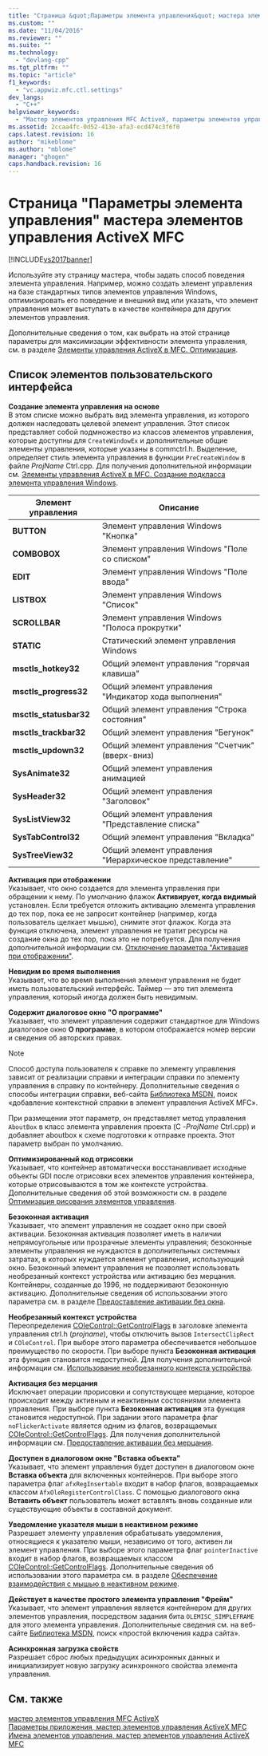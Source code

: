 ```yaml
---
title: "Страница &quot;Параметры элемента управления&quot; мастера элементов управления ActiveX MFC | Microsoft Docs"
ms.custom: ""
ms.date: "11/04/2016"
ms.reviewer: ""
ms.suite: ""
ms.technology: 
  - "devlang-cpp"
ms.tgt_pltfrm: ""
ms.topic: "article"
f1_keywords: 
  - "vc.appwiz.mfc.ctl.settings"
dev_langs: 
  - "C++"
helpviewer_keywords: 
  - "Мастер элементов управления MFC ActiveX, параметры элементов управления"
ms.assetid: 2ccaa4fc-0d52-413e-afa3-ecd474c3f6f0
caps.latest.revision: 16
author: "mikeblome"
ms.author: "mblome"
manager: "ghogen"
caps.handback.revision: 16
---
```

# Страница &quot;Параметры элемента управления&quot; мастера элементов управления ActiveX MFC
[!INCLUDE[vs2017banner](../../assembler/inline/includes/vs2017banner.md)]

Используйте эту страницу мастера, чтобы задать способ поведения элемента управления.  Например, можно создать элемент управления на базе стандартных типов элементов управления Windows, оптимизировать его поведение и внешний вид или указать, что элемент управления может выступать в качестве контейнера для других элементов управления.  
  
 Дополнительные сведения о том, как выбрать на этой странице параметры для максимизации эффективности элемента управления, см. в разделе [Элементы управления ActiveX в MFC. Оптимизация](../../mfc/mfc-activex-controls-optimization.md).  
  
## Список элементов пользовательского интерфейса  
 **Создание элемента управления на основе**  
 В этом списке можно выбрать вид элемента управления, из которого должен наследовать целевой элемент управления.  Этот список представляет собой подмножество из классов элементов управления, которые доступны для `CreateWindowEx` и дополнительные общие элементы управления, которые указаны в commctrl.h.  Выделение, определяет стиль элемента управления в функции `PreCreateWindow` в файле *ProjName* Ctrl.cpp.  Для получения дополнительной информации см. [Элементы управления ActiveX в MFC. Создание подкласса элемента управления Windows](../../mfc/mfc-activex-controls-subclassing-a-windows-control.md).  
  
|Элемент управления|Описание|  
|------------------------|--------------|  
|**BUTTON**|Элемент управления Windows "Кнопка"|  
|**COMBOBOX**|Элемент управления Windows "Поле со списком"|  
|**EDIT**|Элемент управления Windows "Поле ввода"|  
|**LISTBOX**|Элемент управления Windows "Список"|  
|**SCROLLBAR**|Элемент управления Windows "Полоса прокрутки"|  
|**STATIC**|Статический элемент управления Windows|  
|**msctls\_hotkey32**|Общий элемент управления "горячая клавиша"|  
|**msctls\_progress32**|Общий элемент управления "Индикатор хода выполнения"|  
|**msctls\_statusbar32**|Общий элемент управления "Строка состояния"|  
|**msctls\_trackbar32**|Общий элемент управления "Бегунок"|  
|**msctls\_updown32**|Общий элемент управления "Счетчик" \(вверх\-вниз\)|  
|**SysAnimate32**|Общий элемент управления анимацией|  
|**SysHeader32**|Общий элемент управления "Заголовок"|  
|**SysListView32**|Общий элемент управления "Представление списка"|  
|**SysTabControl32**|Общий элемент управления "Вкладка"|  
|**SysTreeView32**|Общий элемент управления "Иерархическое представление"|  
  
 **Активация при отображении**  
 Указывает, что окно  создается для элемента управления при обращении к нему.  По умолчанию флажок **Активирует, когда видимый** установлен.  Если требуется отложить активацию элемента управления до тех пор, пока ее не запросит контейнер \(например, когда пользователь щелкает мышью\), снимите этот флажок.  Когда эта функция отключена, элемент управления не тратит ресурсы на создание окна до тех пор, пока это не потребуется.  Для получения дополнительной информации см. [Отключение параметра "Активация при отображении"](../../mfc/turning-off-the-activate-when-visible-option.md).  
  
 **Невидим во время выполнения**  
 Указывает, что во время выполнения элемент управления не будет иметь пользовательский интерфейс.  Таймер — это тип элемента управления, который иногда должен быть невидимым.  
  
 **Содержит диалоговое окно "О программе"**  
 Указывает, что элемент управления содержит стандартное для Windows диалоговое окно **О программе**, в котором отображается номер версии и сведения об авторских правах.  
  
> [!NOTE]
>  Способ доступа пользователя к справке по элементу управления зависит от реализации справки и интеграции справки по элементу управления в справку по контейнеру.  Дополнительные сведения о способы интеграции справки, веб\-сайта [Библиотека MSDN](http://go.microsoft.com/fwlink/?linkID=150542), поиск «добавление контекстной справки в элемент управления ActiveX MFC».  
  
 При размещении этот параметр, он представляет метод управления `AboutBox` в класс элемента управления проекта \(C \-*ProjName* Ctrl.cpp\) и добавляет aboutbox к схеме подготовки к отправке проекта.  Этот параметр выбран по умолчанию.  
  
 **Оптимизированный код отрисовки**  
 Указывает, что контейнер автоматически восстанавливает исходные объекты GDI после отрисовки всех элементов управления контейнера, которые отрисовываются в том же контексте устройства.  Дополнительные сведения об этой возможности см. в разделе [Оптимизация рисования элементов управления](../../mfc/optimizing-control-drawing.md).  
  
 **Безоконная активация**  
 Указывает, что элемент управления не создает окно при своей активации.  Безоконная активация позволяет иметь в наличии непрямоугольные или прозрачные элементы управления; безоконные элементы управления не нуждаются в дополнительных системных затратах, в которых нуждается элемент управления, использующий окно.  Безоконный элемент управления не позволяет использовать необрезанный контекст устройства или активацию без мерцания.  Контейнеры, созданные до 1996, не поддерживают безоконную активацию.  Дополнительные сведения об использовании этого параметра см. в разделе [Предоставление активации без окна](../../mfc/providing-windowless-activation.md).  
  
 **Необрезанный контекст устройства**  
 Переопределения [COleControl::GetControlFlags](../Topic/COleControl::GetControlFlags.md) в заголовке элемента управления ctrl.h \(*projname*\), чтобы отключить вызов `IntersectClipRect` и `COleControl`.  При выборе этого параметра обеспечивается небольшое преимущество по скорости.  При выборе пункта **Безоконная активация** эта функция становится недоступной.  Для получения дополнительной информации см. [Использование необрезанного контекста устройства](../../mfc/using-an-unclipped-device-context.md).  
  
 **Активация без мерцания**  
 Исключает операции прорисовки и сопутствующее мерцание, которое происходит между активным и неактивным состояниями элемента управления.  При выборе пункта **Безоконная активация** эта функция становится недоступной.  При задании этого параметра флаг `noFlickerActivate` является одним из флагов, возвращаемых [COleControl::GetControlFlags](../Topic/COleControl::GetControlFlags.md).  Для получения дополнительной информации см. [Предоставление активации без мерцания](../../mfc/providing-flicker-free-activation.md).  
  
 **Доступен в диалоговом окне "Вставка объекта"**  
 Указывает, что элемент управления будет доступен в диалоговом окне **Вставка объекта** для включенных контейнеров.  При выборе этого параметра флаг `afxRegInsertable` входит в набор флагов, возвращаемых классом `AfxOleRegisterControlClass`.  С помощью диалогового окна **Вставить объект** пользователь может вставлять вновь созданные или существующие объекты в составной документ.  
  
 **Уведомление указателя мыши в неактивном режиме**  
 Разрешает элементу управления обрабатывать уведомления, относящиеся к указателю мыши, независимо от того, активен ли элемент управления.  При выборе этого параметра флаг `pointerInactive` входит в набор флагов, возвращаемых классом [COleControl::GetControlFlags](../Topic/COleControl::GetControlFlags.md).  Дополнительные сведения об использовании этого параметра см. в разделе [Обеспечение взаимодействия с мышью в неактивном режиме](../Topic/Providing%20Mouse%20Interaction%20While%20Inactive.md).  
  
 **Действует в качестве простого элемента управления "Фрейм"**  
 Указывает, что элемент управления является контейнером для других элементов управления, посредством задания бита `OLEMISC_SIMPLEFRAME` для этого элемента управления.  Дополнительные сведения см. на веб\-сайте [Библиотека MSDN](http://go.microsoft.com/fwlink/?linkID=150542), поиск «простой включения кадра сайта».  
  
 **Асинхронная загрузка свойств**  
 Разрешает сброс любых предыдущих асинхронных данных и инициализирует новую загрузку асинхронного свойства элемента управления.  
  
## См. также  
 [мастер элементов управления MFC ActiveX](../../mfc/reference/mfc-activex-control-wizard.md)   
 [Параметры приложения, мастер элементов управления ActiveX MFC](../../mfc/reference/application-settings-mfc-activex-control-wizard.md)   
 [Имена элементов управления, мастер элементов управления ActiveX MFC](../../mfc/reference/control-names-mfc-activex-control-wizard.md)